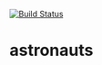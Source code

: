 [![Build Status](https://travis-ci.org/AstR0x/astronauts.svg?branch=master)](https://travis-ci.org/AstR0x/astronauts)

# astronauts
